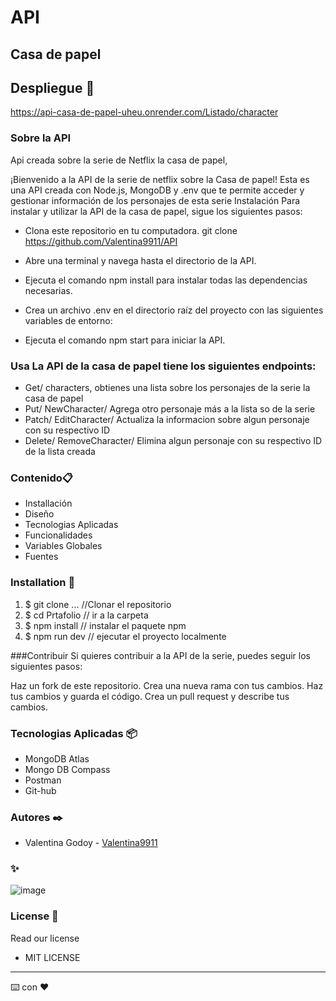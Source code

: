 # API
## Casa de papel
 
 
## Despliegue 🚀 
https://api-casa-de-papel-uheu.onrender.com/Listado/character
 ### Sobre la API
Api creada sobre la serie de Netflix la casa de papel,

¡Bienvenido a la API de la serie de netflix sobre la Casa de papel! Esta es una API creada con Node.js, MongoDB y .env que te permite acceder y gestionar información de los personajes de esta serie
Instalación Para instalar y utilizar la API de la casa de papel, sigue los siguientes pasos:

* Clona este repositorio en tu computadora. git clone https://github.com/Valentina9911/API

* Abre una terminal y navega hasta el directorio de la API.

* Ejecuta el comando npm install para instalar todas las dependencias necesarias.

* Crea un archivo .env en el directorio raíz del proyecto con las siguientes variables de entorno:

* Ejecuta el comando npm start para iniciar la API.

### Usa La API de la casa de papel tiene los siguientes endpoints:
* Get/ characters, obtienes una lista sobre los personajes de la serie la casa de papel 
* Put/ NewCharacter/ Agrega otro personaje más a la lista so de la serie
* Patch/ EditCharacter/ Actualiza la informacion sobre algun personaje con su respectivo ID
* Delete/ RemoveCharacter/ Elimina algun personaje con su respectivo ID de la lista creada

### Contenido📋 
* Installación
* Diseño
* Tecnologias Aplicadas
* Funcionalidades
* Variables Globales
* Fuentes

 
### Installation 🔧 
1. $ git clone ... //Clonar el repositorio
2. $ cd Prtafolio   // ir a la carpeta
3. $ npm install       // instalar el paquete npm
4. $ npm run dev // ejecutar el proyecto localmente 

###Contribuir
Si quieres contribuir a la API de la serie, puedes seguir los siguientes pasos:

Haz un fork de este repositorio. Crea una nueva rama con tus cambios. Haz tus cambios y guarda el código. Crea un pull request y describe tus cambios.

### Tecnologias Aplicadas 📦

* MongoDB Atlas
* Mongo DB Compass
* Postman
* Git-hub

### Autores ✒️ 
*  Valentina Godoy  - [Valentina9911](https://github.com/Valentina9911)


###  ✨
![image](https://user-images.githubusercontent.com/113150019/221041387-f4aab304-1231-4749-b2da-e9bea2c1011d.png)

 
 
### License 📄 
Read our license 
 
- MIT LICENSE 
 
 
 
--- 
⌨️ con ❤️
